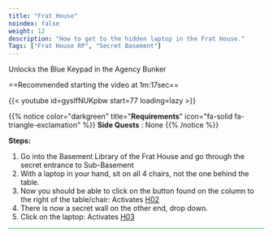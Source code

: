 ```yaml
---
title: "Frat House"
noindex: false
weight: 12
description: "How to get to the hidden laptop in the Frat House."
Tags: ["Frat House RP", "Secret Basement"]
---
```


Unlocks the Blue Keypad in the Agency Bunker

==Recommended starting the video at 1m:17sec==

{{< youtube id=gysIfNUKpbw start=77 loading=lazy >}}

{{% notice color="darkgreen" title="**Requirements**" icon="fa-solid fa-triangle-exclamation"  %}}
**Side Quests** : None
{{% /notice %}}

**Steps:**

1. Go into the Basement Library of the Frat House and go through the secret entrance to Sub-Basement
2. With a laptop in your hand, sit on all 4 chairs, not the one behind the table.
3. Now you should be able to click on the button found on the column to the right of the table/chair: Activates [H02](/casebook/light_panel#h02)
4. There is now a secret wall on the other end, drop down.
5. Click on the laptop: Activates [H03](/casebook/light_panel#h03)

<hr style="background-color: #28b44c" size=8>
